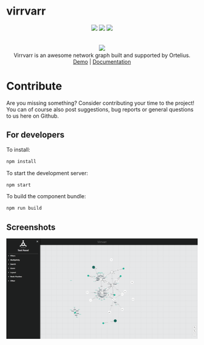 # virrvarr

<div align="center">
  <img src="https://img.shields.io/github/license/fukurosan/jhaystack" style="display:inline-block;">
  <img src="https://img.shields.io/npm/v/jhaystack?color=1" style="display:inline-block;">
  <img src="https://img.shields.io/badge/code_style-prettier-ff69b4.svg?style=flat-square" style="display:inline-block;">
  <br>
  <br>
  <br>
  <img src="https://www.ortelius.com/wp-content/uploads/2020/05/Ortelius-logo-black.png"/>
  <br>
  Virrvarr is an awesome network graph built and supported by Ortelius.
  <br>
  <a target="_blank" href="https://orteliusab.github.io/virrvarr/bundle/example">Demo</a> | <a target="_blank" href="https://orteliusab.github.io/virrvarr/docs/dist/index.html">Documentation</a>
</div>

# Contribute

Are you missing something? Consider contributing your time to the project! You can of course also post suggestions, bug reports or general questions to us here on Github.

## For developers

To install:

```bash
npm install
```

To start the development server:

```bash
npm start
```

To build the component bundle:

```bash
npm run build
```

## Screenshots

![Screenshot 1](/ss1.PNG?raw=true)
